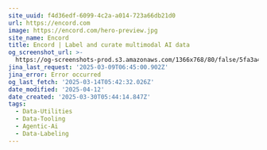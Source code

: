 ```yaml
---
site_uuid: f4d36edf-6099-4c2a-a014-723a66db21d0
url: https://encord.com
image: https://encord.com/hero-preview.jpg
site_name: Encord
title: Encord | Label and curate multimodal AI data
og_screenshot_url: >-
  https://og-screenshots-prod.s3.amazonaws.com/1366x768/80/false/5fa3a42680815eabf08be140c5a11fa1fd73f2639fab4a3c1fa8801804127f50.jpeg
jina_last_request: '2025-03-09T06:45:00.902Z'
jina_error: Error occurred
og_last_fetch: '2025-03-14T05:42:32.026Z'
date_modified: '2025-04-12'
date_created: '2025-03-30T05:44:14.847Z'
tags:
  - Data-Utilities
  - Data-Tooling
  - Agentic-Ai
  - Data-Labeling
---
```












